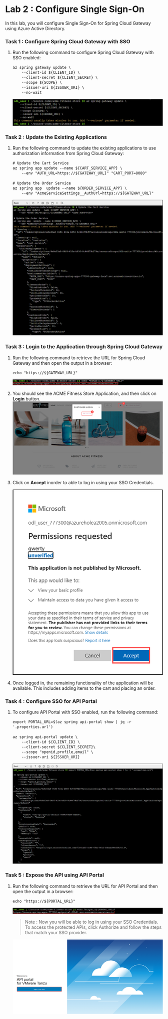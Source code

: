 # Lab 2 : Configure Single Sign-On
 
In this lab, you will configure Single Sign-On for Spring Cloud Gateway using Azure Active Directory.
 
### Task 1 : Configure Spring Cloud Gateway with SSO  

1. Run the following command to configure Spring Cloud Gateway with SSO enabled:

   ```shell
   az spring gateway update \
       --client-id ${CLIENT_ID} \
       --client-secret ${CLIENT_SECRET} \
       --scope ${SCOPE} \
       --issuer-uri ${ISSUER_URI} \
       --no-wait
   ```   

   ![](Images/mjv2-13.png)

### Task 2 : Update the Existing Applications 

1. Run the following command to update the existing applications to use authorization information from Spring Cloud Gateway:

   ```shell
   # Update the Cart Service
   az spring app update --name ${CART_SERVICE_APP} \
       --env "AUTH_URL=https://${GATEWAY_URL}" "CART_PORT=8080" 
    
   # Update the Order Service
   az spring app  update --name ${ORDER_SERVICE_APP} \
       --env "AcmeServiceSettings__AuthUrl=https://${GATEWAY_URL}" 
   ```
   ![](Images/mjv2-14.png)


### Task 3 : Login to the Application through Spring Cloud Gateway 

1. Run the following command to retrieve the URL for Spring Cloud Gateway and then open the output in a browser:

   ```shell
   echo "https://${GATEWAY_URL}"
   ```
   ![](Images/mjv2-10.png)
 
1. You should see the ACME Fitness Store Application, and then click on **Login** button.
   ![](Images/gateway-login.png)
   
1. Click on **Accept** inorder to able to log in using your SSO Credentials. 

   ![](Images/mjv2-15.png)
   
1. Once logged in, the remaining functionality of the application will be available. This includes adding items to the cart and placing an order.

    

### Task 4 : Configure SSO for API Portal 

1. To configure API Portal with SSO enabled, run the following command:

   ```shell
   export PORTAL_URL=$(az spring api-portal show | jq -r '.properties.url')

   az spring api-portal update \
       --client-id ${CLIENT_ID} \
       --client-secret ${CLIENT_SECRET}\
       --scope "openid,profile,email" \
       --issuer-uri ${ISSUER_URI}
   ```

   ![](Images/mjv2-17.png)

### Task 5 : Expose the API using API Portal 

1. Run the following command to retrieve the URL for API Portal and then open the output in a browser: 

   ```shell
   echo "https://${PORTAL_URL}"
   ```

   ![](Images/mjv2-16.png)

   > Note : Now you will be able to log in using your SSO Credentials. To access the protected APIs, click Authorize and follow the steps that match your SSO provider.

   ![](Images/api-login.png)
